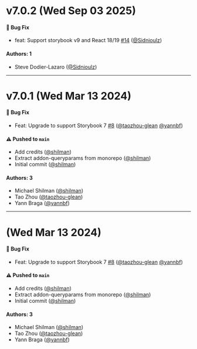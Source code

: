 # v7.0.2 (Wed Sep 03 2025)

#### 🐛 Bug Fix

- feat: Support storybook v9 and React 18/19 [#14](https://github.com/storybookjs/addon-queryparams/pull/14) ([@Sidnioulz](https://github.com/Sidnioulz))

#### Authors: 1

- Steve Dodier-Lazaro ([@Sidnioulz](https://github.com/Sidnioulz))

---

# v7.0.1 (Wed Mar 13 2024)

#### 🐛 Bug Fix

- Feat: Upgrade to support Storybook 7 [#8](https://github.com/storybookjs/addon-queryparams/pull/8) ([@taozhou-glean](https://github.com/taozhou-glean) [@yannbf](https://github.com/yannbf))

#### ⚠️ Pushed to `main`

- Add credits ([@shilman](https://github.com/shilman))
- Extract addon-queryparams from monorepo ([@shilman](https://github.com/shilman))
- Initial commit ([@shilman](https://github.com/shilman))

#### Authors: 3

- Michael Shilman ([@shilman](https://github.com/shilman))
- Tao Zhou ([@taozhou-glean](https://github.com/taozhou-glean))
- Yann Braga ([@yannbf](https://github.com/yannbf))

---

# (Wed Mar 13 2024)

#### 🐛 Bug Fix

- Feat: Upgrade to support Storybook 7 [#8](https://github.com/storybookjs/addon-queryparams/pull/8) ([@taozhou-glean](https://github.com/taozhou-glean) [@yannbf](https://github.com/yannbf))

#### ⚠️ Pushed to `main`

- Add credits ([@shilman](https://github.com/shilman))
- Extract addon-queryparams from monorepo ([@shilman](https://github.com/shilman))
- Initial commit ([@shilman](https://github.com/shilman))

#### Authors: 3

- Michael Shilman ([@shilman](https://github.com/shilman))
- Tao Zhou ([@taozhou-glean](https://github.com/taozhou-glean))
- Yann Braga ([@yannbf](https://github.com/yannbf))
